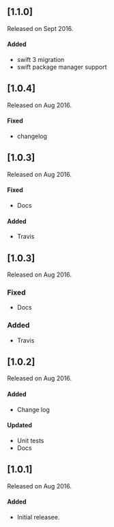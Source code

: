 ## [1.1.0]
Released on Sept 2016.

#### Added
- swift 3 migration
- swift package manager support


## [1.0.4]
Released on Aug 2016.

#### Fixed
- changelog

## [1.0.3]
Released on Aug 2016.

#### Fixed
- Docs

#### Added
- Travis

## [1.0.3]
Released on Aug 2016.
### Fixed
- Docs
### Added
- Travis


## [1.0.2]
Released on Aug 2016.

#### Added
- Change log

#### Updated
- Unit tests
- Docs

## [1.0.1]
Released on Aug 2016.

#### Added
- Initial releasee.
